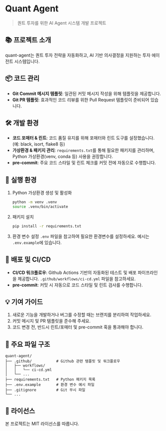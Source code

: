 # Quant Agent
> 퀀트 투자를 위한 AI Agent 시스템 개발 프로젝트

## 📚 프로젝트 소개

quant-agent는 퀀트 투자 전략을 자동화하고, AI 기반 의사결정을 지원하는 투자 에이전트 시스템입니다.

## 📦 코드 관리

- **Git Commit 메시지 템플릿**: 일관된 커밋 메시지 작성을 위해 템플릿을 제공합니다.
- **Git PR 템플릿**: 효과적인 코드 리뷰를 위한 Pull Request 템플릿이 준비되어 있습니다.

## 🛠️ 개발 환경

- **코드 포매터 & 린트**: 코드 품질 유지를 위해 포매터와 린트 도구를 설정했습니다. (예: black, isort, flake8 등)
- **가상환경 & 패키지 관리**: `requirements.txt`를 통해 필요한 패키지를 관리하며, Python 가상환경(venv, conda 등) 사용을 권장합니다.
- **pre-commit**: 주요 코드 스타일 및 린트 체크를 커밋 전에 자동으로 수행합니다.

## 🚀 실행 환경

1. Python 가상환경 생성 및 활성화
   ```bash
   python -m venv .venv
   source .venv/bin/activate
   ```
2. 패키지 설치
   ```bash
   pip install -r requirements.txt
   ```
3. 환경 변수 설정
   `.env` 파일을 참고하여 필요한 환경변수를 설정하세요. 예시는 `.env.example`에 있습니다.

## 🛫 배포 및 CI/CD

- **CI/CD 워크플로우**: Github Actions 기반의 자동화된 테스트 및 배포 파이프라인을 제공합니다. `.github/workflows/ci-cd.yml` 파일을 참고하세요.
- **pre-commit**: 커밋 시 자동으로 코드 스타일 및 린트 검사를 수행합니다.

## 💡 기여 가이드

1. 새로운 기능을 개발하거나 버그를 수정할 때는 브랜치를 분리하여 작업하세요.
2. 커밋 메시지 및 PR 템플릿을 준수해 주세요.
3. 코드 변경 전, 반드시 린트/포매터 및 pre-commit 훅을 통과해야 합니다.

## 📂 주요 파일 구조

```
quant-agent/
├── .github/           # Github 관련 템플릿 및 워크플로우
│   ├── workflows/
│   │   └── ci-cd.yml
│   └── ...
├── requirements.txt   # Python 패키지 목록
├── .env.example       # 환경 변수 예시 파일
├── .gitignore         # Git 무시 파일
└── ...
```


## 📝 라이선스

본 프로젝트는 MIT 라이선스를 따릅니다.
